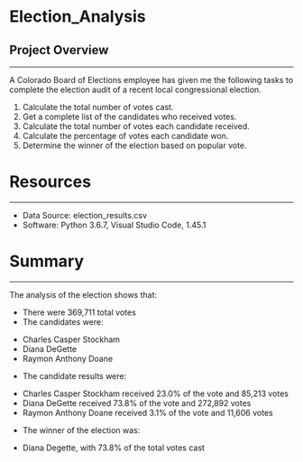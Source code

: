 # Election_Analysis
## Project Overview
---
A Colorado Board of Elections employee has given me the following tasks to complete the election audit of a recent local congressional election. 
  
  1. Calculate the total number of votes cast. 
  2. Get a complete list of the candidates who received votes. 
  3. Calculate the total number of votes each candidate received. 
  4. Calculate the percentage of votes each candidate won. 
  5. Determine the winner of the election based on popular vote. 
  
  # Resources
  ---
  * Data Source: election_results.csv
  * Software: Python 3.6.7, Visual Studio Code, 1.45.1
  
 # Summary
 ---
 The analysis of the election shows that: 
 
 * There were 369,711 total votes
 * The candidates were: 
  - Charles Casper Stockham
  - Diana DeGette
  - Raymon Anthony Doane
 
 * The candidate results were: 
  - Charles Casper Stockham received 23.0% of the vote and 85,213 votes
  - Diana DeGette received 73.8% of the vote and 272,892 votes
  - Raymon Anthony Doane received 3.1% of the vote and 11,606 votes
 
 * The winner of the election was: 
  - Diana Degette, with 73.8% of the total votes cast
 
